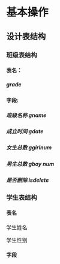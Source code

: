 # 基本操作

## 设计表结构

### 班级表结构

#### 表名：

##### grade

#### 字段:

##### 班级名称  gname

##### 成立时间  gdate

##### 女生总数  ggirlnum

##### 男生总数  gboy num

##### 是否删除  isdelete

### 学生表结构

#### 表名

学生姓名

学生性别



#### 字段



